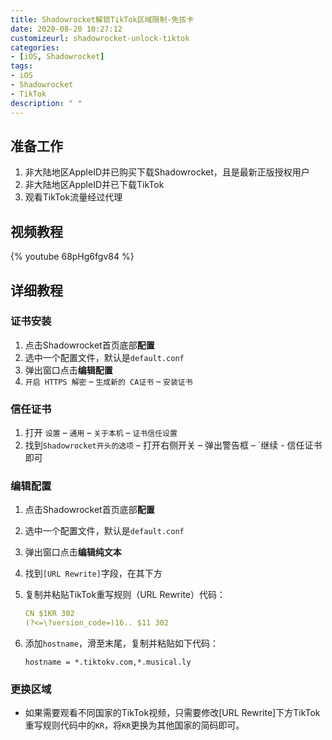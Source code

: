 ```yaml
---
title: Shadowrocket解锁TikTok区域限制-免拔卡
date: 2020-08-20 10:27:12
customizeurl: shadowrocket-unlock-tiktok
categories:
- [iOS, Shadowrocket]
tags:
- iOS
- Shadowrocket
- TikTok
description: " "
---
```


## 准备工作

1. 非大陆地区AppleID并已购买下载Shadowrocket，且是最新正版授权用户
2. 非大陆地区AppleID并已下载TikTok
3. 观看TikTok流量经过代理

## 视频教程

{% youtube 68pHg6fgv84 %}

## 详细教程

### 证书安装

1. 点击Shadowrocket首页底部**配置**
2. 选中一个配置文件，默认是`default.conf`
3. 弹出窗口点击**编辑配置**
4. `开启 HTTPS 解密` – `生成新的 CA证书` – `安装证书`

### 信任证书

1. 打开 `设置` – `通用` – `关于本机` – `证书信任设置` 
2. 找到`Shadowrocket开头的选项` – 打开右侧开关 – 弹出警告框 – `继续 - 信任证书即可

### 编辑配置

1. 点击Shadowrocket首页底部**配置**

2. 选中一个配置文件，默认是`default.conf`

3. 弹出窗口点击**编辑纯文本**

4. 找到`[URL Rewrite]`字段，在其下方

5. 复制并粘贴TikTok重写规则（URL Rewrite）代码：

   ```yml
   CN $1KR 302
   (?<=\?version_code=)16.. $11 302
   ```

6. 添加`hostname`，滑至末尾，复制并粘贴如下代码：

   ```
   hostname = *.tiktokv.com,*.musical.ly
   ```

### 更换区域

- 如果需要观看不同国家的TikTok视频，只需要修改[URL Rewrite]下方TikTok重写规则代码中的`KR`，将`KR`更换为其他国家的简码即可。